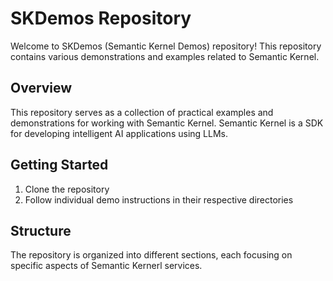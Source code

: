 # SKDemos Repository

Welcome to SKDemos (Semantic Kernel Demos) repository! This repository contains various demonstrations and examples related to Semantic Kernel.

## Overview

This repository serves as a collection of practical examples and demonstrations for working with Semantic Kernel.
Semantic Kernel is a SDK for developing intelligent AI applications using LLMs.

## Getting Started

1. Clone the repository
2. Follow individual demo instructions in their respective directories

## Structure

The repository is organized into different sections, each focusing on specific aspects of Semantic Kernerl services.
